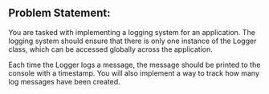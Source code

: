 ## Problem Statement:
You are tasked with implementing a logging system for an application. The logging system should ensure that there is only one instance of the Logger class, which can be accessed globally across the application.

Each time the Logger logs a message, the message should be printed to the console with a timestamp. You will also implement a way to track how many log messages have been created.